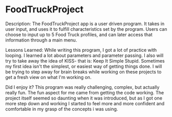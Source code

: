 # FoodTruckProject

Description: The FoodTruckProject app is a user driven program. It takes in user input, and uses it to fulfill characteristics set by the program. Users can choose to input up to 5 Food Truck profiles, and can later access that information through a main menu.

Lessons Learned: While writing this program, I got a lot of practice with looping. I learned a lot about parameters and parameter passing. I also will try to take away the idea of KISS- that is: Keep It Simple Stupid. Sometimes my first idea isn't the simplest, or easiest way of getting things done. I will be trying to step away for brain breaks while working on these projects to get a fresh view on what I'm working on.

Did I enjoy it? This program was really challenging, complex, but actually really fun. The fun aspect for me came from getting the code working. The project itself seemed so daunting when it was introduced, but as I got one more step down and working I started to feel more and more confident and comfortable in my grasp of the concepts i was using.
